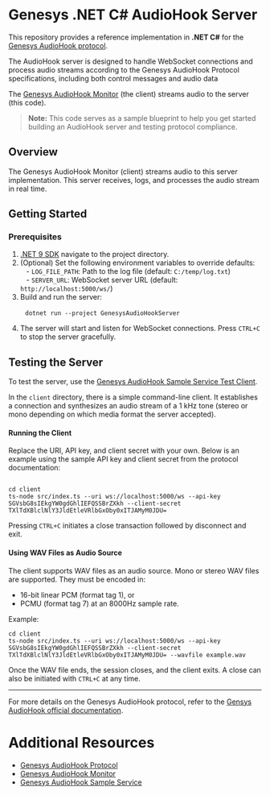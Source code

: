 # Genesys .NET C# AudioHook Server

This repository provides a reference implementation in **.NET C#** for the [Genesys AudioHook protocol](https://developer.genesys.cloud/devapps/audiohook/).

The AudioHook server is designed to handle WebSocket connections and process audio streams according to the Genesys AudioHook Protocol specifications, including both control messages and audio data

The [Genesys AudioHook Monitor](https://help.mypurecloud.com/articles/audiohook-monitor-overview/) (the client) streams audio to the server (this code).


> **Note:** This code serves as a sample blueprint to help you get started building an AudioHook server and testing protocol compliance.


## Overview

The Genesys AudioHook Monitor (client) streams audio to this server implementation. This server receives, logs, and processes the audio stream in real time.


## Getting Started

### Prerequisites

1. [.NET 9 SDK](https://dotnet.microsoft.com/en-us/download/dotnet) navigate to the project directory.  
2. (Optional) Set the following environment variables to override defaults:   
   - `LOG_FILE_PATH`: Path to the log file (default: `C:/temp/log.txt`)    
   - `SERVER_URL`: WebSocket server URL (default: `http://localhost:5000/ws/`)    
3. Build and run the server:  

   ```
   dotnet run --project GenesysAudioHookServer
   ```

4. The server will start and listen for WebSocket connections. Press `CTRL+C` to stop the server gracefully.


## Testing the Server

To test the server, use the [Genesys AudioHook Sample Service Test Client](https://github.com/purecloudlabs/audiohook-reference-implementation/blob/main/README.md#test-client).

In the `client` directory, there is a simple command-line client. It establishes a connection and synthesizes an audio stream of a 1 kHz tone (stereo or mono depending on which media format the server accepted). 

#### Running the Client

Replace the URI, API key, and client secret with your own. Below is an example using the sample API key and client secret from the protocol documentation:

```

cd client
ts-node src/index.ts --uri ws://localhost:5000/ws --api-key SGVsbG8sIEkgYW0gdGhlIEFQSSBrZXkh --client-secret TXlTdXBlclNlY3JldEtleVRlbGxOby0xITJAMyM0JDU=
```

Pressing `CTRL+C` initiates a close transaction followed by disconnect and exit.

#### Using WAV Files as Audio Source

The client supports WAV files as an audio source. Mono or stereo WAV files are supported. They must be encoded in:
- 16-bit linear PCM (format tag 1), or
- PCMU (format tag 7) at an 8000Hz sample rate.

Example:

```
cd client
ts-node src/index.ts --uri ws://localhost:5000/ws --api-key SGVsbG8sIEkgYW0gdGhlIEFQSSBrZXkh --client-secret TXlTdXBlclNlY3JldEtleVRlbGxOby0xITJAMyM0JDU= --wavfile example.wav
```

Once the WAV file ends, the session closes, and the client exits. A close can also be initiated with `CTRL+C` at any time.

---

For more details on the Genesys AudioHook protocol, refer to the [Gensys AudioHook official documentation](https://developer.genesys.cloud/devapps/audiohook/).


# Additional Resources
- [Genesys AudioHook Protocol](https://developer.genesys.cloud/devapps/audiohook/)
- [Genesys AudioHook Monitor](https://help.mypurecloud.com/articles/audiohook-monitor-overview/)
- [Genesys AudioHook Sample Service](https://github.com/purecloudlabs/audiohook-reference-implementation/tree/main)

   
